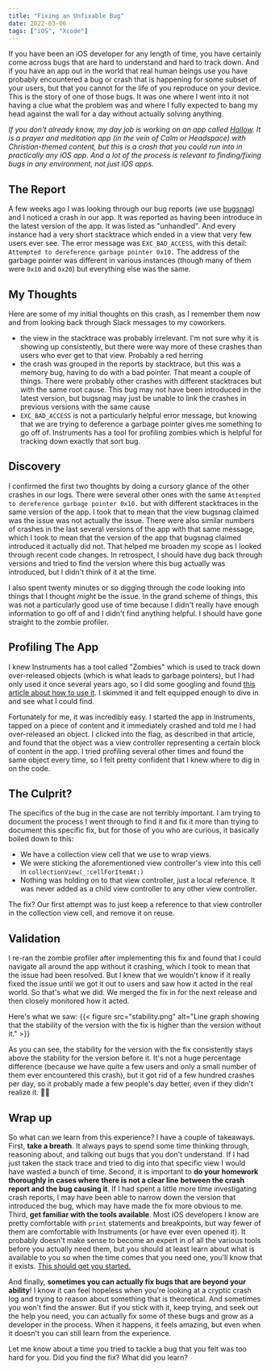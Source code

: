 ```yaml
---
title: "Fixing an Unfixable Bug"
date: 2022-03-06
tags: ["iOS", "Xcode"]
---
```


If you have been an iOS developer for any length of time, you have certainly come across bugs that are hard to understand and hard to track down. And if you have an app out in the world that real human beings use you have probably encountered a bug or crash that is happening for some subset of your users, but that you cannot for the life of you reproduce on your device. This is the story of one of those bugs. It was one where I went into it not having a clue what the problem was and where I fully expected to bang my head against the wall for a day without actually solving anything.

*If you don't already know, my day job is working on an app called [Hallow](https://hallow.app). It is a prayer and meditation app (in the vein of Calm or Headspace) with Christian-themed content, but this is a crash that you could run into in practically any iOS app. And a lot of the process is relevant to finding/fixing bugs in any environment, not just iOS apps.*

## The Report
A few weeks ago I was looking through our bug reports (we use [bugsnag](https://www.bugsnag.com)) and I noticed a crash in our app. It was reported as having been introduce in the latest version of the app. It was listed as "unhandled". And every instance had a very short stacktrace which ended in a view that very few users ever see. The error message was `EXC_BAD_ACCESS`, with this detail: `Attempted to dereference garbage pointer 0x10.` The address of the garbage pointer was different in various instances (though many of them were `0x10` and `0x20`) but everything else was the same.

## My Thoughts
Here are some of my initial thoughts on this crash, as I remember them now and from looking back through Slack messages to my coworkers.
- the view in the stacktrace was probably irrelevant. I'm not sure why it is showing up consistently, but there were way more of these crashes than users who ever get to that view. Probably a red herring
- the crash was grouped in the reports by stacktrace, but this was a memory bug, having to do with a bad pointer. That meant a couple of things. There were probably other crashes with different stacktraces but with the same root cause. This bug may not have been introduced in the latest version, but bugsnag may just be unable to link the crashes in previous versions with the same cause
- `EXC_BAD_ACCESS` is not a particularly helpful error message, but knowing that we are trying to deference a garbage pointer gives me something to go off of. Instruments has a tool for profiling zombies which is helpful for tracking down exactly that sort bug.

## Discovery
I confirmed the first two thoughts by doing a cursory glance of the other crashes in our logs. There were several other ones with the same `Attempted to dereference garbage pointer 0x10.` but with different stacktraces in the same version of the app. I took that to mean that the view bugsnag claimed was the issue was not actually the issue. There were also similar numbers of crashes in the last several versions of the app with that same message, which I took to mean that the version of the app that bugsnag claimed introduced it actually did not. That helped me broaden my scope as I looked through recent code changes. In retrospect, I should have dug back through versions and tried to find the version where this bug actually was introduced, but I didn't think of it at the time.

I also spent twenty minutes or so digging through the code looking into things that I thought _might_ be the issue. In the grand scheme of things, this was not a particularly good use of time because I didn't really have enough information to go off of and I didn't find anything helpful. I should have gone straight to the zombie profiler.

## Profiling The App
I knew Instruments has a tool called "Zombies" which is used to track down over-released objects (which is what leads to garbage pointers), but I had only used it once several years ago, so I did some googling and found [this article about how to use it](https://pratheeshbennet.medium.com/xcode-instruments-zombies-8b262b1ae9d8).  I skimmed it and felt equipped enough to dive in and see what I could find.

Fortunately for me, it was incredibly easy. I started the app in Instruments, tapped on a piece of content and it immediately crashed and told me I had over-released an object. I clicked into the flag, as described in that article, and found that the object was a view controller representing a certain block of content in the app. I tried profiling several other times and found the same object every time, so I felt pretty confident that I knew where to dig in on the code.

## The Culprit?
The specifics of the bug in the case are not terribly important. I am trying to document the process I went through to find it and fix it more than trying to document this specific fix, but for those of you who are curious, it basically boiled down to this:
- We have a collection view cell that we use to wrap views.
- We were sticking the aforementioned view controller's view into this cell in `collectionView(_:cellForItemAt:)`
- Nothing was holding on to that view controller, just a local reference. It was never added as a child view controller to any other view controller.

The fix? Our first attempt was to just keep a reference to that view controller in the collection view cell, and remove it on reuse.

## Validation
I re-ran the zombie profiler after implementing this fix and found that I could navigate all around the app without it crashing, which I took to mean that the issue had been resolved. But I knew that we wouldn't know if it really fixed the issue until we got it out to users and saw how it acted in the real world. So that's what we did. We merged the fix in for the next release and then closely monitored how it acted.

Here's what we saw:
{{< figure src="stability.png" alt="Line graph showing that the stability of the version with the fix is higher than the version without it." >}}

As you can see, the stability for the version with the fix consistently stays above the stability for the version before it. It's not a huge percentage difference (because we have quite a few users and only a small number of them ever encountered this crash), but it got rid of a few hundred crashes per day, so it probably made a few people's day better, even if they didn't realize it. 🙌🏼

## Wrap up
So what can we learn from this experience? I have a couple of takeaways. First, **take a breath**. It always pays to spend some time thinking through, reasoning about, and talking out bugs that you don't understand. If I had just taken the stack trace and tried to dig into that specific view I would have wasted a bunch of time. Second, it is important to **do your homework thoroughly in cases where there is not a clear line between the crash report and the bug causing it**. If I had spent a little more time investigating crash reports, I may have been able to narrow down the version that introduced the bug, which may have made the fix more obvious to me. Third, **get familiar with the tools available**. Most iOS developers I know are pretty comfortable with `print` statements and breakpoints, but way fewer of them are comfortable with Instruments (or have ever even opened it). It probably doesn't make sense to become an expert in of all the various tools before you actually need them, but you should at least learn about what is available to you so when the time comes that you need one, you'll know that it exists. [This should get you started.](https://www.raywenderlich.com/16126261-instruments-tutorial-with-swift-getting-started)

And finally, **sometimes you can actually fix bugs that are beyond your ability**! I know it can feel hopeless when you're looking at a cryptic crash log and trying to reason about something that is theoretical. And sometimes you won't find the answer. But if you stick with it, keep trying, and seek out the help you need, you can actually fix some of these bugs and grow as a developer in the process. When it happens, it feels amazing, but even when it doesn't you can still learn from the experience.

Let me know about a time you tried to tackle a bug that you felt was too hard for you. Did you find the fix? What did you learn?
